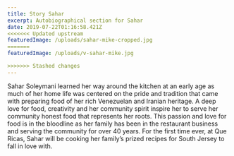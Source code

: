 ```yaml
---
title: Story Sahar
excerpt: Autobiographical section for Sahar
date: 2019-07-22T01:16:58.421Z
<<<<<<< Updated upstream
featuredImage: /uploads/sahar-mike-cropped.jpg
=======
featuredImage: /uploads/v-sahar-mike.jpg

>>>>>>> Stashed changes
---
```


Sahar Soleymani learned her way around the kitchen at an early age as much of her home life was centered on the pride and tradition that came with preparing food of her rich Venezuelan and Iranian heritage. A deep love for food, creativity and her community spirit inspire her to serve her community honest food that represents her roots. This passion and love for food is in the bloodline as her family has been in the restaurant business and serving the community for over 40 years. For the first
time ever, at Que Ricas, Sahar will be cooking her family’s prized recipes for South Jersey to fall in love with.